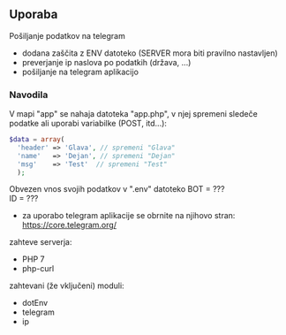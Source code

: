 ## Uporaba

Pošiljanje podatkov na telegram
- dodana zaščita z ENV datoteko (SERVER mora biti pravilno nastavljen)
- preverjanje ip naslova po podatkih (država, ...)
- pošiljanje na telegram aplikacijo


### Navodila

V mapi "app" se nahaja datoteka "app.php", v
njej spremeni sledeče podatke ali uporabi variabilke (POST, itd...):
```php
$data = array(
  'header' => 'Glava', // spremeni "Glava"
  'name'   => 'Dejan', // spremeni "Dejan"
  'msg'    => 'Test'  // spremeni "Test"
  );
```
Obvezen vnos svojih podatkov v ".env" datoteko
BOT = ??? \
ID = ???
* za uporabo telegram aplikacije se obrnite na njihovo stran:\
https://core.telegram.org/

zahteve serverja:
- PHP 7
- php-curl

zahtevani (že vključeni) moduli:
- dotEnv
- telegram
- ip
